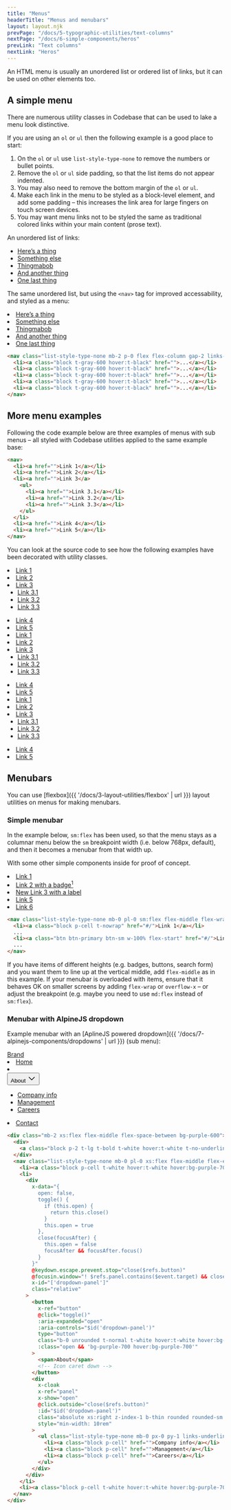 ```yaml
---
title: "Menus"
headerTitle: "Menus and menubars"
layout: layout.njk
prevPage: "/docs/5-typographic-utilities/text-columns"
nextPage: "/docs/6-simple-components/heros"
prevLink: "Text columns"
nextLink: "Heros"
---
```


An HTML menu is usually an unordered list or ordered list of links, but it can be used on other elements too.

## A simple menu

There are numerous utility classes in Codebase that can be used to lake a menu look distinctive.

If you are using an `ol` or `ul` then the following example is a good place to start:

1. On the `ol` or `ul` use `list-style-type-none` to remove the numbers or bullet points.
2. Remove the `ol` or `ul` side padding, so that the list items do not appear indented.
3. You may also need to remove the bottom margin of the `ol` or `ul`.
4. Make each link in the menu to be styled as a block-level element, and add some padding – this increases the link area for large fingers on touch screen devices.
5. You may want menu links not to be styled the same as traditional colored links within your main content (prose text).

<div class="mb-2 xs:flex gap-3 flex-grow-equal">
<div>
<p>An unordered list of links:</p>
<ul>
  <li><a href="#/">Here’s a thing</a></li>
  <li><a href="#/">Something else</a></li>
  <li><a href="#/">Thingmabob</a></li>
  <li><a href="#/">And another thing</a></li>
  <li><a href="#/">One last thing</a></li>
</ul>
</div>
<div>
<p>The same unordered list, but using the <code>&lt;nav&gt;</code> tag for improved accessability, and styled as a menu:</p>
<nav class="list-style-type-none mb-2 p-0 flex flex-column gap-2 links-underline-hover-only">
  <li><a class="t-gray-600 hover:t-black" href="#/">Here’s a thing</a></li>
  <li><a class="t-gray-600 hover:t-black" href="#/">Something else</a></li>
  <li><a class="t-gray-600 hover:t-black" href="#/">Thingmabob</a></li>
  <li><a class="t-gray-600 hover:t-black" href="#/">And another thing</a></li>
  <li><a class="t-gray-600 hover:t-black" href="#/">One last thing</a></li>
</nav>
</div>
</div>

```html
<nav class="list-style-type-none mb-2 p-0 flex flex-column gap-2 links-underline-hover-only">
  <li><a class="block t-gray-600 hover:t-black" href="">...</a></li>
  <li><a class="block t-gray-600 hover:t-black" href="">...</a></li>
  <li><a class="block t-gray-600 hover:t-black" href="">...</a></li>
  <li><a class="block t-gray-600 hover:t-black" href="">...</a></li>
  <li><a class="block t-gray-600 hover:t-black" href="">...</a></li>
</nav>
```

## More menu examples

Following the code example below are three examples of menus with sub menus – all styled with Codebase utilities applied to the same example base:

```html
<nav>
  <li><a href="">Link 1</a></li>
  <li><a href="">Link 2</a></li>
  <li><a href="">Link 3</a>
    <ul>
      <li><a href="">Link 3.1</a></li>
      <li><a href="">Link 3.2</a></li>
      <li><a href="">Link 3.3</a></li>
    </ul>
  </li>
  <li><a href="">Link 4</a></li>
  <li><a href="">Link 5</a></li>
</nav>
```

You can look at the source code to see how the following examples have been decorated with utility classes.

<div class="my-6">
<div class="xs:flex gap-3 flex-grow-equal">
<nav class="list-style-type-none links-underline-hover-only p-0 flex flex-column gap-2">
  <li><a class="block" href="#/">Link 1</a></li>
  <li><a class="block" href="#/">Link 2</a></li>
  <li><a class="block" href="#/">Link 3</a>
    <ul class="list-style-type-none mt-2 flex flex-column gap-2">
      <li><a class="block" href="#/">Link 3.1</a></li>
      <li><a class="block" href="#/">Link 3.2</a></li>
      <li><a class="block" href="#/">Link 3.3</a></li>
    </ul>
  </li>
  <li><a class="block" href="#/">Link 4</a></li>
  <li><a class="block" href="#/">Link 5</a></li>
</nav>
<nav class="list-style-type-none links-underline-none pl-0">
  <li><a class="bb-thin b-white block p-cell bg-blue-100 hover:bg-blue-200 t-gray-900 hover:t-black" href="#/">Link 1</a></li>
  <li><a class="bb-thin b-white block p-cell bg-blue-100 hover:bg-blue-200 t-gray-900 hover:t-black"  href="#/">Link 2</a></li>
  <li><a class="bb-thin b-white block p-cell t-bold bg-blue-200 hover:bg-blue-300 t-gray-900 hover:t-black"  href="#/">Link 3</a>
    <ul class="list-style-type-none pl-0">
      <li><a class="bb-thin b-white block p-cell pl-4 bg-blue-200 hover:bg-blue-300 t-gray-900 hover:t-black" href="#/">Link 3.1</a></li>
      <li><a class="bb-thin b-white block p-cell pl-4 bg-blue-200 hover:bg-blue-300 t-gray-900 hover:t-black" href="#/">Link 3.2</a></li>
      <li><a class="bb-thin b-white block p-cell pl-4 bg-blue-200 hover:bg-blue-300 t-gray-900 hover:t-black" href="#/">Link 3.3</a></li>
    </ul>
  </li>
  <li><a class="bb-thin b-white block p-cell bg-blue-100 hover:bg-blue-200 t-gray-900 hover:t-black"  href="#/">Link 4</a></li>
  <li><a class="bb-thin b-white block p-cell bg-blue-100 hover:bg-blue-200 t-gray-900 hover:t-black"  href="#/">Link 5</a></li>
</nav>
<nav class="list-style-type-none links-underline-none pl-0">
  <li><a class="block p-cell hover:bg-teal-100" href="#/">Link 1</a></li>
  <li><a class="block p-cell hover:bg-teal-100" href="#/">Link 2</a></li>
  <li class="bt-thin bb-thin bl-heavy b-teal-400 hover:bg-teal-100"><a class="block p-cell t-bold hover:bg-teal-200" href="#/">Link 3</a>
    <ul class="list-style-type-none pl-0">
      <li><a class="block p-cell hover:bg-teal-200" href="#/">Link 3.1</a></li>
      <li><a class="block p-cell hover:bg-teal-200" href="#/">Link 3.2</a></li>
      <li><a class="block p-cell hover:bg-teal-200" href="#/">Link 3.3</a></li>
    </ul>
  </li>
  <li><a class="block p-cell hover:bg-teal-100" href="#/">Link 4</a></li>
  <li><a class="block p-cell hover:bg-teal-100" href="#/">Link 5</a></li>
</nav>
</div>
</div>

## Menubars

You can use [flexbox]({{ '/docs/3-layout-utilities/flexbox' | url }}) layout utilities on menus for making menubars.

### Simple menubar

In the example below, `sm:flex` has been used, so that the menu stays as a columnar menu below the `sm` breakpoint width (i.e. below 768px, default), and then it becomes a menubar from that width up.

With some other simple components inside for proof of concept.

<div class="mb-2 b-dashed">
<nav class="list-style-type-none mb-0 pl-0 sm:flex flex-middle flex-wrap">
  <li><a class="block p-cell t-nowrap" href="#/">Link 1</a></li>
  <li><a class="block p-cell t-nowrap" href="#/">Link 2 with a badge<sup class="badge badge-warning">1</sup></a></li>
  <li><a class="block p-cell t-nowrap" href="#/"><span class="label bg-success t-white t-uppercase">New</span> Link 3 with a label</a></li>
  <li><a class="btn btn-primary btn-sm w-100% flex-start" href="#/">Link 5</a></li>
  <li><a class="block p-cell" href="#/">Link 6</a></li>
</nav>
</div>

```html
<nav class="list-style-type-none mb-0 pl-0 sm:flex flex-middle flex-wrap">
  <li><a class="block p-cell t-nowrap" href="#/">Link 1</a></li>
  ...
  <li><a class="btn btn-primary btn-sm w-100% flex-start" href="#/">Link 5</a></li>
  ...
</nav>
```

If you have items of different heights (e.g. badges, buttons, search form) and you want them to line up at the vertical middle, add `flex-middle` as in this example. If your menubar is overloaded with items, ensure that it behaves OK on smaller screens by adding `flex-wrap` or `overflow-x` – or adjust the breakpoint (e.g. maybe you need to use `md:flex` instead of `sm:flex`).

### Menubar with AlpineJS dropdown

Example menubar with an [AplineJS powered dropdown]({{ '/docs/7-alpinejs-components/dropdowns' | url }}) (sub menu):

<div class="mb-2 xs:flex flex-middle flex-space-between bg-purple-600">
  <div>
    <a class="block p-2 t-lg t-bold t-white hover:t-white t-no-underline" href="#/">Brand</a>
  </div>
  <nav class="list-style-type-none mb-0 pl-0 xs:flex flex-middle flex-end links-no-underline">
    <li><a class="block p-cell t-white hover:t-white hover:bg-purple-700" href="#/">Home</a></li>
    <li>
      <div
        x-data="{
          open: false,
          toggle() {
            if (this.open) {
              return this.close()
            }
            this.open = true
          },
          close(focusAfter) {
            this.open = false
            focusAfter && focusAfter.focus()
          }
        }"
        @keydown.escape.prevent.stop="close($refs.button)"
        @focusin.window="! $refs.panel.contains($event.target) && close()"
        x-id="['dropdown-panel']"
        class="relative"
      >
        <button
          x-ref="button"
          @click="toggle()"
          :aria-expanded="open"
          :aria-controls="$id('dropdown-panel')"
          type="button"
          class="b-0 unrounded t-normal t-white hover:t-white hover:bg-purple-700"
          :class="open && 'bg-purple-700 hover:bg-purple-700'"
        >
          <span>About</span>
          <svg xmlns="http://www.w3.org/2000/svg" width="20" height="20" fill="currentColor" viewBox="0 0 256 256"><rect width="256" height="256" fill="none"></rect><polyline points="208 96 128 176 48 96" fill="none" stroke="currentColor" stroke-linecap="round" stroke-linejoin="round" stroke-width="20"></polyline></svg>
        </button>
        <div
          x-cloak
          x-ref="panel"
          x-show="open"
          @click.outside="close($refs.button)"
          :id="$id('dropdown-panel')"
          class="absolute xs:right z-index-1 b-thin rounded rounded-sm bs-2 bg-white"
          style="min-width: 10rem"
        >
          <ul class="list-style-type-none mb-0 px-0 py-1 links-underline-hover-only">
            <li><a class="block p-cell" href="#/">Company info</a></li>
            <li><a class="block p-cell" href="#/">Management</a></li>
            <li><a class="block p-cell" href="#/">Careers</a></li>
          </ul>
        </div>
      </div>
    </li>
    <li><a class="block p-cell t-white hover:t-white hover:bg-purple-700" href="#/">Contact</a></li>
  </nav>
</div>

```html
<div class="mb-2 xs:flex flex-middle flex-space-between bg-purple-600">
  <div>
    <a class="block p-2 t-lg t-bold t-white hover:t-white t-no-underline" href="">Brand</a>
  </div>
  <nav class="list-style-type-none mb-0 pl-0 xs:flex flex-middle flex-end links-no-underline">
    <li><a class="block p-cell t-white hover:t-white hover:bg-purple-700" href="">Home</a></li>
    <li>
      <div
        x-data="{
          open: false,
          toggle() {
            if (this.open) {
              return this.close()
            }
            this.open = true
          },
          close(focusAfter) {
            this.open = false
            focusAfter && focusAfter.focus()
          }
        }"
        @keydown.escape.prevent.stop="close($refs.button)"
        @focusin.window="! $refs.panel.contains($event.target) && close()"
        x-id="['dropdown-panel']"
        class="relative"
      >
        <button
          x-ref="button"
          @click="toggle()"
          :aria-expanded="open"
          :aria-controls="$id('dropdown-panel')"
          type="button"
          class="b-0 unrounded t-normal t-white hover:t-white hover:bg-purple-700"
          :class="open && 'bg-purple-700 hover:bg-purple-700'"
        >
          <span>About</span>
          <!-- Icon caret down -->
        </button>
        <div
          x-cloak
          x-ref="panel"
          x-show="open"
          @click.outside="close($refs.button)"
          :id="$id('dropdown-panel')"
          class="absolute xs:right z-index-1 b-thin rounded rounded-sm bs-2 bg-white"
          style="min-width: 10rem"
        >
          <ul class="list-style-type-none mb-0 px-0 py-1 links-underline-hover-only">
            <li><a class="block p-cell" href="">Company info</a></li>
            <li><a class="block p-cell" href="">Management</a></li>
            <li><a class="block p-cell" href="">Careers</a></li>
          </ul>
        </div>
      </div>
    </li>
    <li><a class="block p-cell t-white hover:t-white hover:bg-purple-700" href="">Contact</a></li>
  </nav>
</div>
```